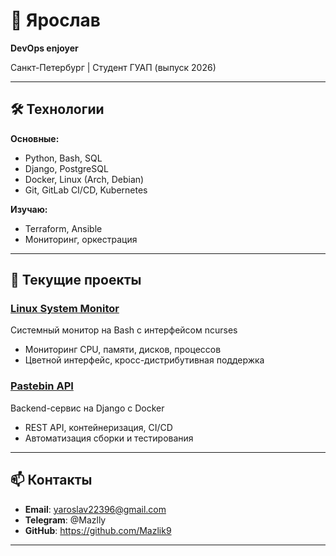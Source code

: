 # 👋 Ярослав 
**DevOps enjoyer**

Санкт-Петербург | Студент ГУАП (выпуск 2026)

---

## 🛠️ Технологии

**Основные:**
- Python, Bash, SQL
- Django, PostgreSQL
- Docker, Linux (Arch, Debian)
- Git, GitLab CI/CD, Kubernetes

**Изучаю:**
- Terraform, Ansible
- Мониторинг, оркестрация

---

## 🚀 Текущие проекты

### [Linux System Monitor](https://github.com/Mazlik9/linux-system-monitor)
Системный монитор на Bash с интерфейсом ncurses
- Мониторинг CPU, памяти, дисков, процессов
- Цветной интерфейс, кросс-дистрибутивная поддержка

### [Pastebin API](https://github.com/Mazlik9/pastebin-app)
Backend-сервис на Django с Docker
- REST API, контейнеризация, CI/CD
- Автоматизация сборки и тестирования

---

## 📫 Контакты

- **Email**: yaroslav22396@gmail.com
- **Telegram**: @Mazlly
- **GitHub**: https://github.com/Mazlik9

---

